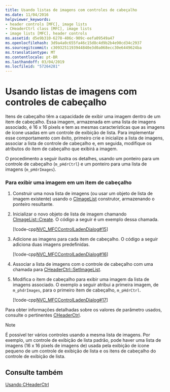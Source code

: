 ```yaml
---
title: Usando listas de imagens com controles de cabeçalho
ms.date: 11/04/2016
helpviewer_keywords:
- header controls [MFC], image lists
- CHeaderCtrl class [MFC], image lists
- image lists [MFC], header controls
ms.assetid: d5e9b310-6278-406c-909c-eefa09549a47
ms.openlocfilehash: 3d9a4a0c655fa46c15d8c4d9b2b4e90cd34c2937
ms.sourcegitcommit: c3093251193944840e3d0a068ecc30e6449624ba
ms.translationtype: MT
ms.contentlocale: pt-BR
ms.lasthandoff: 03/04/2019
ms.locfileid: "57264281"
---
```

# <a name="using-image-lists-with-header-controls"></a>Usando listas de imagens com controles de cabeçalho

Itens de cabeçalho têm a capacidade de exibir uma imagem dentro de um item de cabeçalho. Essa imagem, armazenada em uma lista de imagens associado, é 16 x 16 pixels e tem as mesmas características que as imagens de ícone usadas em um controle de exibição de lista. Para implementar esse comportamento com êxito, primeiro crie e inicialize a lista de imagens, associar a lista de controle de cabeçalho e, em seguida, modifique os atributos do item de cabeçalho que exibirá a imagem.

O procedimento a seguir ilustra os detalhes, usando um ponteiro para um controle de cabeçalho (`m_pHdrCtrl`) e um ponteiro para uma lista de imagens (`m_pHdrImages`).

### <a name="to-display-an-image-in-a-header-item"></a>Para exibir uma imagem em um item de cabeçalho

1. Construir uma nova lista de imagens (ou usar um objeto de lista de imagem existente) usando o [CImageList](../mfc/reference/cimagelist-class.md) construtor, armazenando o ponteiro resultante.

1. Inicializar o novo objeto de lista de imagem chamando [CImageList::Create](../mfc/reference/cimagelist-class.md#create). O código a seguir é um exemplo dessa chamada.

   [!code-cpp[NVC_MFCControlLadenDialog#15](../mfc/codesnippet/cpp/using-image-lists-with-header-controls_1.cpp)]

1. Adicione as imagens para cada item de cabeçalho. O código a seguir adiciona duas imagens predefinidas.

   [!code-cpp[NVC_MFCControlLadenDialog#16](../mfc/codesnippet/cpp/using-image-lists-with-header-controls_2.cpp)]

1. Associar a lista de imagens com o controle de cabeçalho com uma chamada para [CHeaderCtrl::SetImageList](../mfc/reference/cheaderctrl-class.md#setimagelist).

1. Modifica o item de cabeçalho para exibir uma imagem da lista de imagens associado. O exemplo a seguir atribui a primeira imagem, de `m_phdrImages`, para o primeiro item de cabeçalho, `m_pHdrCtrl`.

   [!code-cpp[NVC_MFCControlLadenDialog#17](../mfc/codesnippet/cpp/using-image-lists-with-header-controls_3.cpp)]

Para obter informações detalhadas sobre os valores de parâmetro usados, consulte o pertinentes [CHeaderCtrl](../mfc/reference/cheaderctrl-class.md).

> [!NOTE]
>  É possível ter vários controles usando a mesma lista de imagens. Por exemplo, um controle de exibição de lista padrão, pode haver uma lista de imagens (16 x 16 pixels de imagens de) usada pela exibição de ícone pequeno de um controle de exibição de lista e os itens de cabeçalho do controle de exibição de lista.

## <a name="see-also"></a>Consulte também

[Usando CHeaderCtrl](../mfc/using-cheaderctrl.md)
